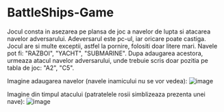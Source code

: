 # BattleShips-Game
Jocul consta in asezarea pe plansa de joc a navelor de lupta si atacarea navelor adversarului. Adeversarul este pc-ul, iar oricare poate castiga.
Jocul are si multe exceptii, astfel la pornire, folositi doar litere mari. Navele pot fi: "RAZBOI", "YACHT", "SUBMARINE". Dupa adaugarea acestora, urmeaza atacul navelor adversarului, unde trebuie scris doar pozitia pe tabla de joc: "A2", "C5".

Imagine adaugarea navelor (navele inamicului nu se vor vedea): ![image](https://user-images.githubusercontent.com/62211568/111192752-16f16300-85c2-11eb-9f0b-89af36ac0a6c.png)

Imagine din timpul atacului (patratelele rosii simblizeaza prezenta unei nave): ![image](https://user-images.githubusercontent.com/62211568/111193202-9717c880-85c2-11eb-9762-48cd47e04723.png)
